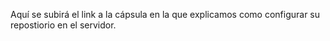Aquí se subirá el link a la cápsula en la que explicamos como configurar su repostiorio en el servidor.